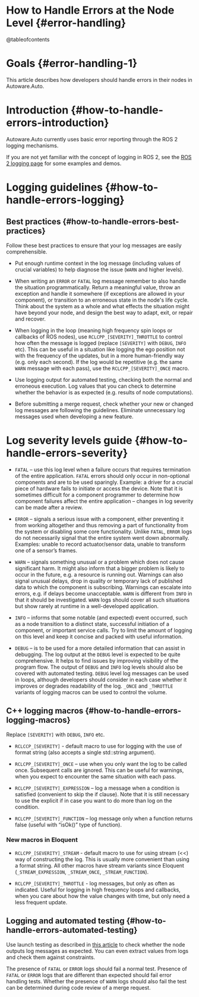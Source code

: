 How to Handle Errors at the Node Level {#error-handling}
========

@tableofcontents

# Goals {#error-handling-1}

This article describes how developers should handle errors in their nodes in Autoware.Auto.

# Introduction {#how-to-handle-errors-introduction}

Autoware.Auto currently uses basic error reporting through the ROS 2 logging mechanisms.

If you are not yet familiar with the concept of logging in ROS 2, see the [ROS 2 logging page](https://docs.ros.org/en/foxy/Concepts/About-Logging.html) for some examples and demos.

# Logging guidelines {#how-to-handle-errors-logging}

## Best practices {#how-to-handle-errors-best-practices}

Follow these best practices to ensure that your log messages are easily comprehensible.

- Put enough runtime context in the log message (including values of crucial variables) to help diagnose the issue (`WARN` and higher levels).

- When writing an `ERROR` or `FATAL` log message remember to also handle the situation programmatically.
  Return a meaningful value, throw an exception and handle it somewhere (if exceptions are allowed in your component), or transition to an erroneous state in the node's life cycle.
  Think about the system as a whole and what effects the situation might have beyond your node, and design the best way to adapt, exit, or repair and recover.

- When logging in the loop (meaning high frequency spin loops or callbacks of ROS nodes), use `RCLCPP_[SEVERITY]_THROTTLE` to control how often the message is logged (replace `[SEVERITY]` with `DEBUG`, `INFO` etc).
  This can be useful in a situation like logging the ego position not with the frequency of the updates, but in a more human-friendly way (e.g. only each second).
  If the log would be repetitive (e.g. the same `WARN` message with each pass), use the `RCLCPP_[SEVERITY]_ONCE` macro.

- Use logging output for automated testing, checking both the normal and erroneous execution.
  Log values that you can check to determine whether the behavior is as expected (e.g. results of node computations).

- Before submitting a merge request, check whether your new or changed log messages are following the guidelines.
  Eliminate unnecessary log messages used when developing a new feature.

# Log severity levels guide {#how-to-handle-errors-severity}

- `FATAL` – use this log level when a failure occurs that requires termination of the entire application.
  `FATAL` errors should only occur in non-optional components and are to be used sparingly.
  Example: a driver for a crucial piece of hardware fails to initiate or access the device.
  Note that it is sometimes difficult for a component programmer to determine how component failures affect the entire application – changes in log severity can be made after a review.

- `ERROR` – signals a serious issue with a component, either preventing it from working altogether and thus removing a part of functionality from the system or disabling some core functionality.
  Unlike `FATAL`, `ERROR` logs do not necessarily signal that the entire system went down abnormally.
  Examples: unable to record actuator/sensor data, unable to transform one of a sensor’s frames.

- `WARN` – signals something unusual or a problem which does not cause significant harm.
  It might also inform that a bigger problem is likely to occur in the future, e.g. a resource is running out.
  Warnings can also signal unusual delays, drop in quality or temporary lack of published data to which the component is subscribing.
  Warnings can escalate into errors, e.g. if delays become unacceptable.
  `WARN` is different from `INFO` in that it should be investigated.
  `WARN` logs should cover all such situations but show rarely at runtime in a well-developed application.

- `INFO` – informs that some notable (and expected) event occurred, such as a node transition to a distinct state, successful initiation of a component, or important service calls.
  Try to limit the amount of logging on this level and keep it concise and packed with useful information.

- `DEBUG` – is to be used for a more detailed information that can assist in debugging.
  The log output at the `DEBUG` level is expected to be quite comprehensive.
  It helps to find issues by improving visibility of the program flow.
  The output of `DEBUG` and `INFO` log levels should also be covered with automated testing.
  `DEBUG` level log messages can be used in loops, although developers should consider in each case whether it improves or degrades readability of the log. `_ONCE` and `_THROTTLE` variants of logging macros can be used to control the volume.

## C++ logging macros {#how-to-handle-errors-logging-macros}

Replace `[SEVERITY]` with `DEBUG`, `INFO` etc.

- `RCLCCP_[SEVERITY]` - default macro to use for logging with the use of format string (also accepts a single std::string argument).

- `RCLCPP_[SEVERITY]_ONCE` – use when you only want the log to be called once.
  Subsequent calls are ignored.
  This can be useful for warnings, when you expect to encounter the same situation with each pass.

- `RCLCPP_[SEVERITY]_EXPRESSION` – log a message when a condition is satisfied (convenient to skip the if clause).
  Note that it is still necessary to use the explicit if in case you want to do more than log on the condition.

- `RCLCPP_[SEVERITY]_FUNCTION` – log message only when a function returns false (useful with  “isOk()” type of function).

### New macros in Eloquent

- `RCLCPP_[SEVERITY]_STREAM` - default macro to use for using stream (<<) way of constructing the log.
  This is usually more convenient than using a format string. All other macros have stream variants since Eloquent (`_STREAM_EXPRESSION`, `_STREAM_ONCE`, `_STREAM_FUNCTION`).

- `RCLCPP_[SEVERITY]_THROTTLE` - log messages, but only as often as indicated.
  Useful for logging in high frequency loops and callbacks, when you care about how the value changes with time, but only need a less frequent update.

## Logging and automated testing {#how-to-handle-errors-automated-testing}

Use launch testing as described in [this article](https://github.com/ros2/launch/tree/master/launch_testing#launch_testing) to check whether the node outputs log messages as expected.
You can even extract values from logs and check them against constraints.

The presence of `FATAL` or `ERROR` logs should fail a normal test.
Presence of `FATAL` or `ERROR` logs that are different than expected should fail error handling tests.
Whether the presence of `WARN` logs should also fail the test can be determined during code review of a merge request.
